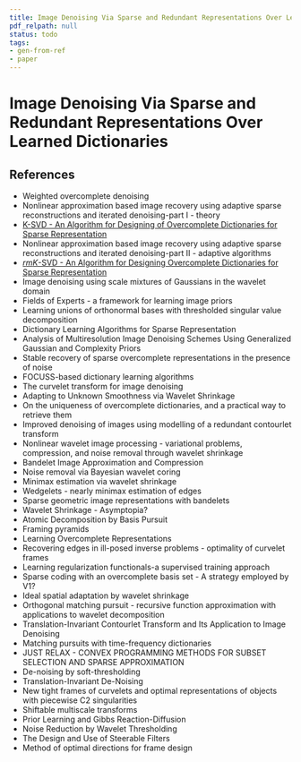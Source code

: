 ```yaml
---
title: Image Denoising Via Sparse and Redundant Representations Over Learned Dictionaries
pdf_relpath: null
status: todo
tags:
- gen-from-ref
- paper
---
```


# Image Denoising Via Sparse and Redundant Representations Over Learned Dictionaries

## References

- Weighted overcomplete denoising
- Nonlinear approximation based image recovery using adaptive sparse reconstructions and iterated denoising-part I - theory
- [K-SVD - An Algorithm for Designing of Overcomplete Dictionaries for Sparse Representation](./k-svd-an-algorithm-for-designing-of-overcomplete-dictionaries-for-sparse-representation.md)
- Nonlinear approximation based image recovery using adaptive sparse reconstructions and iterated denoising-part II - adaptive algorithms
- [$rm K$-SVD - An Algorithm for Designing Overcomplete Dictionaries for Sparse Representation](./rm-k-svd-an-algorithm-for-designing-overcomplete-dictionaries-for-sparse-representation.md)
- Image denoising using scale mixtures of Gaussians in the wavelet domain
- Fields of Experts - a framework for learning image priors
- Learning unions of orthonormal bases with thresholded singular value decomposition
- Dictionary Learning Algorithms for Sparse Representation
- Analysis of Multiresolution Image Denoising Schemes Using Generalized Gaussian and Complexity Priors
- Stable recovery of sparse overcomplete representations in the presence of noise
- FOCUSS-based dictionary learning algorithms
- The curvelet transform for image denoising
- Adapting to Unknown Smoothness via Wavelet Shrinkage
- On the uniqueness of overcomplete dictionaries, and a practical way to retrieve them
- Improved denoising of images using modelling of a redundant contourlet transform
- Nonlinear wavelet image processing - variational problems, compression, and noise removal through wavelet shrinkage
- Bandelet Image Approximation and Compression
- Noise removal via Bayesian wavelet coring
- Minimax estimation via wavelet shrinkage
- Wedgelets - nearly minimax estimation of edges
- Sparse geometric image representations with bandelets
- Wavelet Shrinkage - Asymptopia?
- Atomic Decomposition by Basis Pursuit
- Framing pyramids
- Learning Overcomplete Representations
- Recovering edges in ill-posed inverse problems - optimality of curvelet frames
- Learning regularization functionals-a supervised training approach
- Sparse coding with an overcomplete basis set - A strategy employed by V1?
- Ideal spatial adaptation by wavelet shrinkage
- Orthogonal matching pursuit - recursive function approximation with applications to wavelet decomposition
- Translation-Invariant Contourlet Transform and Its Application to Image Denoising
- Matching pursuits with time-frequency dictionaries
- JUST RELAX - CONVEX PROGRAMMING METHODS FOR SUBSET SELECTION AND SPARSE APPROXIMATION
- De-noising by soft-thresholding
- Translation-Invariant De-Noising
- New tight frames of curvelets and optimal representations of objects with piecewise C2 singularities
- Shiftable multiscale transforms
- Prior Learning and Gibbs Reaction-Diffusion
- Noise Reduction by Wavelet Thresholding
- The Design and Use of Steerable Filters
- Method of optimal directions for frame design
